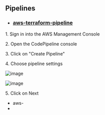 <h2><strong>Pipelines</strong></h2>
<ul>
<li>
<h3><span style="text-decoration: underline;">aws-terraform-pipeline</span></h3>
</li>
</ul>
<p>1. Sign in into the AWS Management Console</p>
<p>2. Open the CodePipeline console&nbsp;</p>
<p>3. Click on "Create Pipeline"</p>
<p>4. Choose pipeline settings</p>

![image](https://user-images.githubusercontent.com/68556552/206082409-d19675e0-6dee-4644-8aec-0326fddff353.png)

![image](https://user-images.githubusercontent.com/68556552/206082566-dd5a4f03-6ce7-4d4d-8940-447e4fe118cf.png)

<p>5. Click on Next</p>
<ul>
<li>aws-</li>
<li></li>
</ul>
<p>&nbsp;</p>
